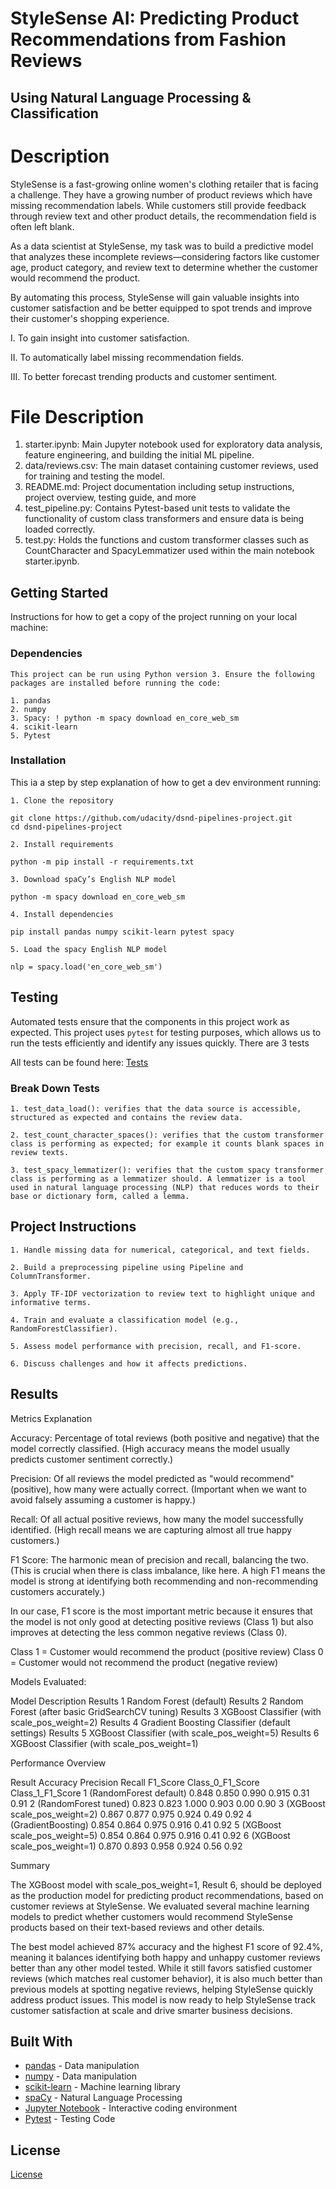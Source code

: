 # StyleSense AI: Predicting Product Recommendations from Fashion Reviews

## Using Natural Language Processing & Classification

# Description 

StyleSense is a fast-growing online women's clothing retailer that is facing a challenge. They have a growing number of product reviews which have missing recommendation labels. While customers still provide feedback through review text and other product details, the recommendation field is often left blank.

As a data scientist at StyleSense, my task was to build a predictive model that analyzes these incomplete reviews—considering factors like customer age, product category, and review text to determine whether the customer would recommend the product.

By automating this process, StyleSense will gain valuable insights into customer satisfaction and be better equipped to spot trends and improve their customer's shopping experience.

I. To gain insight into customer satisfaction.

II. To automatically label missing recommendation fields.

III. To better forecast trending products and customer sentiment.

# File Description


1. starter.ipynb:	Main Jupyter notebook used for exploratory data analysis, feature engineering, and building the initial ML pipeline.
2. data/reviews.csv: The main dataset containing customer reviews, used for training and testing the model.
3. README.md: Project documentation including setup instructions, project overview, testing guide, and more
4. test_pipeline.py: Contains Pytest-based unit tests to validate the functionality of custom class transformers and ensure data is being loaded correctly.
5. test.py:	Holds the functions and custom transformer classes such as CountCharacter and SpacyLemmatizer used within the main notebook starter.ipynb.


## Getting Started

Instructions for how to get a copy of the project running on your local machine:

### Dependencies

```
This project can be run using Python version 3. Ensure the following packages are installed before running the code:

1. pandas
2. numpy
3. Spacy: ! python -m spacy download en_core_web_sm
4. scikit-learn
5. Pytest
```

### Installation

This ia a step by step explanation of how to get a dev environment running:

```
1. Clone the repository

git clone https://github.com/udacity/dsnd-pipelines-project.git
cd dsnd-pipelines-project

2. Install requirements

python -m pip install -r requirements.txt

3. Download spaCy’s English NLP model

python -m spacy download en_core_web_sm

4. Install dependencies

pip install pandas numpy scikit-learn pytest spacy

5. Load the spacy English NLP model

nlp = spacy.load('en_core_web_sm')
```

## Testing

Automated tests ensure that the components in this project work as expected. This project uses `pytest` for testing purposes, which allows us to run the tests efficiently and identify any issues quickly. There are 3 tests

All tests can be found here: [Tests](dsnd-pipelines-project/starter/test_pipeline.py)

### Break Down Tests

```
1. test_data_load(): verifies that the data source is accessible, structured as expected and contains the review data.

2. test_count_character_spaces(): verifies that the custom transformer class is performing as expected; for example it counts blank spaces in review texts.

3. test_spacy_lemmatizer(): verifies that the custom spacy transformer class is performing as a lemmatizer should. A lemmatizer is a tool used in natural language processing (NLP) that reduces words to their base or dictionary form, called a lemma.

```

## Project Instructions

```
1. Handle missing data for numerical, categorical, and text fields.

2. Build a preprocessing pipeline using Pipeline and ColumnTransformer.

3. Apply TF-IDF vectorization to review text to highlight unique and informative terms.

4. Train and evaluate a classification model (e.g., RandomForestClassifier).

5. Assess model performance with precision, recall, and F1-score.

6. Discuss challenges and how it affects predictions.
```

## Results

Metrics Explanation

Accuracy:
Percentage of total reviews (both positive and negative) that the model correctly classified.
(High accuracy means the model usually predicts customer sentiment correctly.)

Precision:
Of all reviews the model predicted as "would recommend" (positive), how many were actually correct.
(Important when we want to avoid falsely assuming a customer is happy.)

Recall:
Of all actual positive reviews, how many the model successfully identified.
(High recall means we are capturing almost all true happy customers.)

F1 Score:
The harmonic mean of precision and recall, balancing the two.
(This is crucial when there is class imbalance, like here. A high F1 means the model is strong at identifying both recommending and non-recommending customers accurately.)

In our case, F1 score is the most important metric because it ensures that the model is not only good at detecting positive reviews (Class 1) but also improves at detecting the less common negative reviews (Class 0).

Class 1 = Customer would recommend the product (positive review)
Class 0 = Customer would not recommend the product (negative review)


Models Evaluated:


Model	Description
Results 1	Random Forest (default)
Results 2	Random Forest (after basic GridSearchCV tuning)
Results 3	XGBoost Classifier (with scale_pos_weight=2)
Results 4	Gradient Boosting Classifier (default settings)
Results 5	XGBoost Classifier (with scale_pos_weight=5)
Results 6	XGBoost Classifier (with scale_pos_weight=1)

Performance Overview

Result	               Accuracy	Precision  Recall	F1_Score  Class_0_F1_Score	Class_1_F1_Score
1 (RandomForest 
        default)	    0.848	 0.850	   0.990	  0.915	      0.31	              0.91
2 (RandomForest tuned)	0.823	 0.823	   1.000	  0.903	      0.00	              0.90
3 (XGBoost 
scale_pos_weight=2)	    0.867	 0.877	   0.975	  0.924	      0.49	              0.92
4 (GradientBoosting)	0.854	 0.864	   0.975	  0.916	      0.41	              0.92
5 (XGBoost 
scale_pos_weight=5)	    0.854	 0.864	   0.975	  0.916	      0.41	              0.92
6 (XGBoost 
scale_pos_weight=1)	    0.870	 0.893	   0.958	  0.924	      0.56	              0.92

Summary

The XGBoost model with scale_pos_weight=1, Result 6, should be deployed as the production model for predicting product recommendations, based on customer reviews at StyleSense. We evaluated several machine learning models to predict whether customers would recommend StyleSense products based on their text-based reviews and other details.

The best model achieved 87% accuracy and the highest F1 score of 92.4%, meaning it balances identifying both happy and unhappy customer reviews better than any other model tested. While it still favors satisfied customer reviews (which matches real customer behavior), it is also much better than previous models at spotting negative reviews, helping StyleSense quickly address product issues. This model is now ready to help StyleSense track customer satisfaction at scale and drive smarter business decisions.


## Built With

* [pandas](https://pandas.pydata.org/) - Data manipulation
* [numpy](https://numpy.org/) - Data manipulation
* [scikit-learn](https://scikit-learn.org/stable/) - Machine learning library
* [spaCy](https://spacy.io/) - Natural Language Processing
* [Jupyter Notebook](https://jupyter.org/) - Interactive coding environment
* [Pytest](https://docs.pytest.org/en/stable/) - Testing Code



## License

[License](LICENSE.txt)
